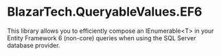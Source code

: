 # BlazarTech.QueryableValues.EF6
This library allows you to efficiently compose an IEnumerable&lt;T> in your Entity Framework 6 (non-core) queries when using the SQL Server database provider.
